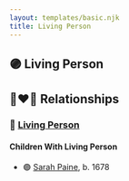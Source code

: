 ```yaml
---
layout: templates/basic.njk
title: Living Person
---
```

## 🟣 Living Person


## 👩‍❤️‍👨 Relationships

### 🔵 [Living Person](/people/9/94145877)

#### Children With Living Person
* 🟣 [Sarah Paine](/people/6/64473277), b. 1678